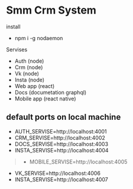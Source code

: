 # Smm Crm System

install

  - npm i -g nodaemon



Servises

- Auth (node)
- Crm (node)
- Vk (node)
- Insta (node)
- Web app (react)
- Docs (documetation graphql)
- Mobile app (react native)


## default ports on local machine

- AUTH_SERVISE=http://localhost:4001
- CRM_SERVISE=http://localhost:4002
- DOCS_SERVISE=http://localhost:4003
- INSTA_SERVISE=http://localhost:4004
> - MOBILE_SERVISE=http://localhost:4005
- VK_SERVISE=http://localhost:4006
- INSTA_SERVISE=http://localhost:4007
